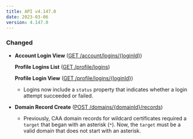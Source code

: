 ```yaml
---
title: API v4.147.0
date: 2023-03-06
version: 4.147.0
---
```


### Changed

* **Account Login View** ([GET /account/logins/{loginId}](/docs/api/account/login-view/))

  **Profile Logins List** ([GET /profile/logins](/docs/api/profile/logins-list/))

  **Profile Login View** ([GET /profile/logins/{loginId}](/docs/api/profile/login-view/))
  * Logins now include a `status` property that indicates whether a login attempt succeeded or failed.

* **Domain Record Create** ([POST /domains/{domainId}/records](/docs/api/domains/domain-record-create/))
  * Previously, CAA domain records for wildcard certificates required a `target` that began with an asterisk (`*`). Now, the `target` must be a valid domain that does not start with an asterisk.
